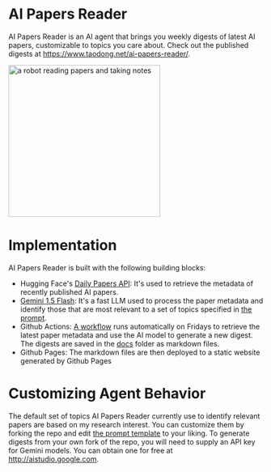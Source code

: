 # AI Papers Reader
AI Papers Reader is an AI agent that brings you weekly digests of latest AI papers, customizable to topics you care about. Check out the published digests at https://www.taodong.net/ai-papers-reader/.

<img alt="a robot reading papers and taking notes" src="https://github.com/user-attachments/assets/faf07dd6-2196-4070-8680-c22fafa65823" width="300">

# Implementation

AI Papers Reader is built with the following building blocks:

* Hugging Face's [Daily Papers API](https://huggingface.co/api/daily_papers): It's used to retrieve the metadata of recently published AI papers.
* [Gemini 1.5 Flash](https://deepmind.google/technologies/gemini/flash/): It's a fast LLM used to process the paper metadata and identify those that are most relevant to a set of topics specified in [the prompt](https://github.com/InMatrix/ai-papers-reader/blob/main/prompts/recommend_papers.txt#L8-L50).
* Github Actions: [A workflow](https://github.com/InMatrix/ai-papers-reader/blob/main/.github/workflows/fetch_generate_publish.yml) runs automatically on Fridays to retrieve the latest paper metadata and use the AI model to generate a new digest. The digests are saved in the [docs](https://github.com/InMatrix/ai-papers-reader/tree/main/docs) folder as markdown files.
* Github Pages: The markdown files are then deployed to a static website generated by Github Pages

# Customizing Agent Behavior

The default set of topics AI Papers Reader currently use to identify relevant papers are based on my research interest. You can customize them by forking the repo and edit [the prompt template](https://github.com/InMatrix/ai-papers-reader/blob/main/prompts/recommend_papers.txt) to your liking. To generate digests from your own fork of the repo, you will need to supply an API key for Gemini models. You can obtain one for free at http://aistudio.google.com.    
